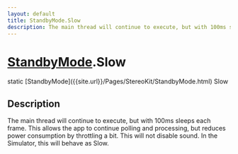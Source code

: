 ```yaml
---
layout: default
title: StandbyMode.Slow
description: The main thread will continue to execute, but with 100ms sleeps each frame. This allows the app to continue polling and processing, but reduces power consumption by throttling a bit. This will not disable sound. In the Simulator, this will behave as Slow.
---
```

# [StandbyMode]({{site.url}}/Pages/StereoKit/StandbyMode.html).Slow

<div class='signature' markdown='1'>
static [StandbyMode]({{site.url}}/Pages/StereoKit/StandbyMode.html) Slow
</div>

## Description
The main thread will continue to execute, but with 100ms sleeps each
frame. This allows the app to continue polling and processing, but
reduces power consumption by throttling a bit. This will not disable
sound. In the Simulator, this will behave as Slow.

